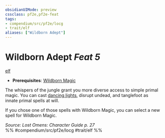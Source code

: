 ```yaml
---
obsidianUIMode: preview
cssclass: pf2e,pf2e-feat
tags:
- compendium/src/pf2e/locg
- trait/elf
aliases: ["Wildborn Adept"]
---
```

# Wildborn Adept  *Feat 5*  
[elf](/rules/traits/elf.md)  

- **Prerequisites**: [Wildborn Magic](/compendium/feats/wildborn-magic-locg.md)

The whispers of the jungle grant you more diverse access to simple primal magic. You can cast [dancing lights](/compendium/spells/dancing-lights.md), disrupt undead, and tanglefoot as innate primal spells at will.

If you chose one of those spells with Wildborn Magic, you can select a new spell for Wildborn Magic.

*Source: Lost Omens: Character Guide p. 27*  
%% #compendium/src/pf2e/locg #trait/elf %%